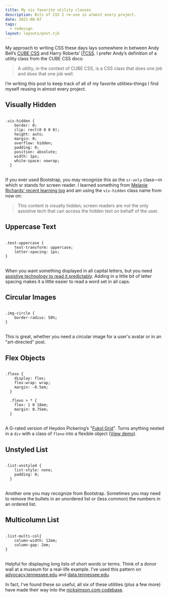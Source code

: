 ```yaml
---
title: My six favorite utility classes 
description: Bits of CSS I re-use in almost every project.
date: 2021-08-07
tags:
  - redesign
layout: layouts/post.njk
---
```


My approach to writing CSS these days lays somewhere in between Andy Bell’s [CUBE CSS](https://cube.fyi/) and Harry Roberts’ [ITCSS](https://www.xfive.co/blog/itcss-scalable-maintainable-css-architecture/). I prefer Andy’s definition of a utility class from the CUBE CSS docs:

<blockquote>
A utility, in the context of CUBE CSS, is a CSS class that does one job and does that one job well.
</blockquote>

I’m writing this post to keep track of all of my favorite utilities&ndash;things I find myself reusing in almost every project.

## Visually Hidden 

<pre>
<code>
.vis-hidden {
    border: 0;
    clip: rect(0 0 0 0);
    height: auto;
    margin: 0;
    overflow: hidden;
    padding: 0; 
    position: absolute;
    width: 1px;
    white-space: nowrap;
  }
</code>
</pre>

If you ever used Bootstrap, you may recognize this as the <code>sr-only</code> class&mdash;in which sr stands for screen reader. I learned something from [Melanie Richards’ recent learning log](https://melanie-richards.com/blog/learning-log-2106/) and am using the <code>vis-hidden</code> class name from now on:

<blockquote>
This content is visually hidden; screen readers are not the only assistive tech that can access the hidden text on behalf of the user.
</blockquote>


## Uppercase Text
<pre>
<code>
.text-uppercase {
    text-transform: uppercase;
    letter-spacing: 1px;
}
</code>
</pre>

When you want something displayed in all capital letters, but you need [assistive technology to read it predictably](https://blogs.lanecc.edu/webteam/2017/03/07/using-all-capital-letters/). Adding in a little bit of letter spacing makes it a little easier to read a word set in all caps.

## Circular Images

<pre>
<code>
.img-circle {
    border-radius: 50%;
}
</code>
</pre>

This is great, whether you need a circular image for a user's avatar or in an "art-directed" post.


## Flex Objects

<pre>
<code>
.flexo {
    display: flex;
    flex-wrap: wrap;
    margin: -0.5em;
  }
  
  .flexo > * {
    flex: 1 0 18em;
    margin: 0.75em;
  }
</code>
</pre>

A G-rated version of Heydon Pickering’s "[Fukol Grid](https://github.com/Heydon/fukol-grids)". Turns anything nested in a <code>div</code> with a class of <code>flexo</code> into a flexible object ([View demo](https://codepen.io/nsmsn/pen/yodeeo)).


## Unstyled List

<pre>
<code>
.list-unstyled {
    list-style: none;
    padding: 0;
  }
</code>
</pre>

Another one you may recognize from Bootstrap. Sometimes you may need to remove the bullets in an unordered list or (less common) the numbers in an ordered list.

## Multicolumn List

<pre>
<code>
.list-multi-col{
	column-width: 12em;
	column-gap: 2em;
}
</code>
</pre>

Helpful for displaying long lists of short words or terms. Think of a donor wall at a museum for a real-life example. I’ve used this pattern on [advocacy.tennessee.edu](https://advocacy.tennessee.edu/ut-impact/) and [data.tennessee.edu](https://data.tennessee.edu/impact-by-county/).

In fact, I’ve found these so useful, all six of these utilities (plus a few more) have made their way into the [nicksimson.com codebase](https://github.com/nsmsn/nicksimsondotcom/tree/master/src/sass).